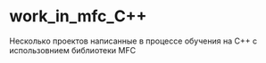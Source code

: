 # work_in_mfc_С++

Несколько проектов написанные в процессе обучения на C++ с использовнием библиотеки MFC 
